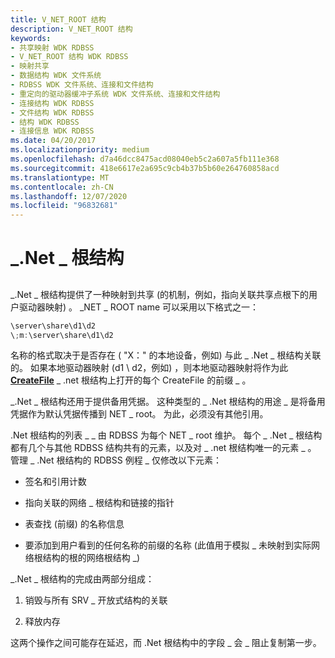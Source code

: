 ```yaml
---
title: V_NET_ROOT 结构
description: V_NET_ROOT 结构
keywords:
- 共享映射 WDK RDBSS
- V_NET_ROOT 结构 WDK RDBSS
- 映射共享
- 数据结构 WDK 文件系统
- RDBSS WDK 文件系统、连接和文件结构
- 重定向的驱动器缓冲子系统 WDK 文件系统、连接和文件结构
- 连接结构 WDK RDBSS
- 文件结构 WDK RDBSS
- 结构 WDK RDBSS
- 连接信息 WDK RDBSS
ms.date: 04/20/2017
ms.localizationpriority: medium
ms.openlocfilehash: d7a46dcc8475acd08040eb5c2a607a5fb111e368
ms.sourcegitcommit: 418e6617e2a695c9cb4b37b5b60e264760858acd
ms.translationtype: MT
ms.contentlocale: zh-CN
ms.lasthandoff: 12/07/2020
ms.locfileid: "96832681"
---
```

# <a name="the-v_net_root-structure"></a>\_.Net \_ 根结构


## <span id="ddk_the_v_net_root_structure_if"></span><span id="DDK_THE_V_NET_ROOT_STRUCTURE_IF"></span>


\_.Net \_ 根结构提供了一种映射到共享 (的机制，例如，指向关联共享点根下的用户驱动器映射) 。 \_NET \_ ROOT name 可以采用以下格式之一：

```cpp
\server\share\d1\d2
\;m:\server\share\d1\d2
```

名称的格式取决于是否存在 ( "X：" 的本地设备，例如) 与此 \_ .Net \_ 根结构关联的。 如果本地驱动器映射 (d1 \\ d2，例如) ，则本地驱动器映射将作为此 [**CreateFile**](/windows/win32/api/fileapi/nf-fileapi-createfilea) \_ .net 根结构上打开的每个 CreateFile 的前缀 \_ 。

\_.Net \_ 根结构还用于提供备用凭据。 这种类型的 \_ .Net 根结构的用途 \_ 是将备用凭据作为默认凭据传播到 NET \_ root。 为此，必须没有其他引用。

.Net 根结构的列表 \_ \_ 由 RDBSS 为每个 NET \_ root 维护。 每个 \_ .Net \_ 根结构都有几个与其他 RDBSS 结构共有的元素，以及对 \_ .net 根结构唯一的元素 \_ 。 管理 \_ .Net 根结构的 RDBSS 例程 \_ 仅修改以下元素：

-   签名和引用计数

-   指向关联的网络 \_ 根结构和链接的指针

-   表查找 (前缀) 的名称信息

-   要添加到用户看到的任何名称的前缀的名称 (此值用于模拟 \_ 未映射到实际网络根结构的根的网络根结构 \_) 

\_.Net \_ 根结构的完成由两部分组成：

1.  销毁与所有 SRV \_ 开放式结构的关联

2.  释放内存

这两个操作之间可能存在延迟，而 .Net 根结构中的字段 \_ 会 \_ 阻止复制第一步。

 

